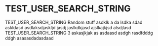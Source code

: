 # TEST_USER_SEARCH_STRING
TEST_USER_SEARCH_STRING
Random stuff asdklk a da lsdka sdad askldasd asdlaksdjaskljd jasdj jaslkdkjasd  ajslkajkjsd alsdjlasd 
TEST_USER_SEARCH_STRING
3
askasjkjak as
asdaasd
asdgh
rasdfdddg ddgh
asasasdadasdaad​
